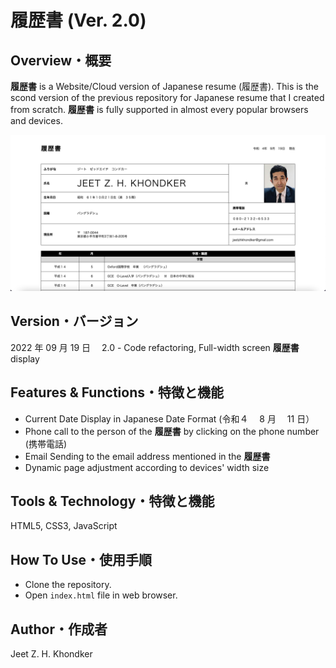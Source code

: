 # 履歴書 (Ver. 2.0)

## Overview・概要

**履歴書** is a Website/Cloud version of Japanese resume (履歴書). This is the scond version of the previous repository for Japanese resume that I created from scratch. **履歴書** is fully supported in almost every popular browsers and devices.

![Screenshot](images/cover-image.png)

## Version・バージョン

2022 年 09 月 19 日　 2.0 - Code refactoring, Full-width screen **履歴書** display

## Features & Functions・特徴と機能

- Current Date Display in Japanese Date Format (令和４　 8 月　 11 日）
- Phone call to the person of the **履歴書** by clicking on the phone number (携帯電話)
- Email Sending to the email address mentioned in the **履歴書**
- Dynamic page adjustment according to devices' width size

## Tools & Technology・特徴と機能

HTML5, CSS3, JavaScript

## How To Use・使用手順

- Clone the repository.
- Open `index.html` file in web browser.

## Author・作成者

Jeet Z. H. Khondker
